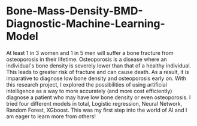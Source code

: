 # Bone-Mass-Density-BMD-Diagnostic-Machine-Learning-Model
At least 1 in 3 women and 1 in 5 men will suffer a bone fracture from osteoporosis in their lifetime. Osteoporosis is a disease where an individual's bone density is severely lower than that of a healthy individual. This leads to greater risk of fracture and can cause death. As a result, it is imparative to diagnose low bone density and osteoporosis early on. With this research project, I explored the possibilities of using artificial intelligence as a way to more accurately (and more cost efficiently) diagnose a patient who may have low bone density or even osteoporosis. I tried four different models in total, Logistic regression, Neural Network, Random Forest, XGboost. This was my first step into the world of AI and I am eager to learn more from others! 
